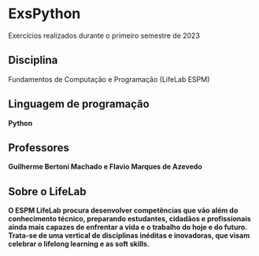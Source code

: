# ExsPython
Exercícios realizados durante o primeiro semestre de 2023

## Disciplina

Fundamentos de Computação e Programação (LifeLab ESPM)

## Linguagem de programação

<b>Python

## Professores

Guilherme Bertoni Machado e Flavio Marques de Azevedo

## Sobre o LifeLab

O ESPM LifeLab procura desenvolver competências que vão além do conhecimento técnico, preparando estudantes, cidadãos e profissionais ainda mais capazes de enfrentar a vida e o trabalho do hoje e do futuro. Trata-se de uma vertical de disciplinas inéditas e inovadoras, que visam celebrar o lifelong learning e as soft skills.
